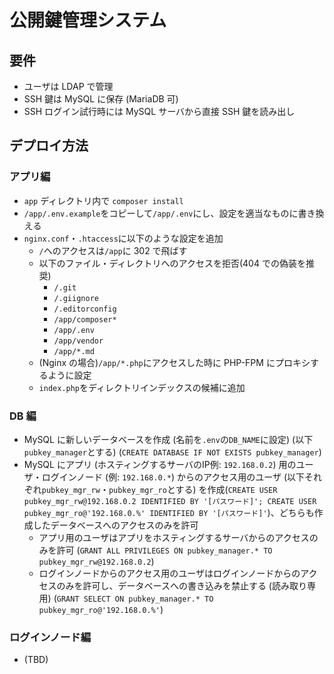 # 公開鍵管理システム

## 要件

- ユーザは LDAP で管理
- SSH 鍵は MySQL に保存 (MariaDB 可)
- SSH ログイン試行時には MySQL サーバから直接 SSH 鍵を読み出し

## デプロイ方法

### アプリ編

- `app` ディレクトリ内で `composer install`
- `/app/.env.example`をコピーして`/app/.env`にし、設定を適当なものに書き換える
- `nginx.conf`・`.htaccess`に以下のような設定を追加
  - `/`へのアクセスは`/app`に 302 で飛ばす
  - 以下のファイル・ディレクトリへのアクセスを拒否(404 での偽装を推奨)
    - `/.git`
    - `/.giignore`
    - `/.editorconfig`
    - `/app/composer*`
    - `/app/.env`
    - `/app/vendor`
    - `/app/*.md`
  - (Nginx の場合)`/app/*.php`にアクセスした時に PHP-FPM にプロキシするように設定
  - `index.php`をディレクトリインデックスの候補に追加

### DB 編

- MySQL に新しいデータベースを作成 (名前を`.env`の`DB_NAME`に設定) (以下`pubkey_manager`とする) (`CREATE DATABASE IF NOT EXISTS pubkey_manager`)
- MySQL にアプリ (ホスティングするサーバのIP例: `192.168.0.2`) 用のユーザ・ログインノード (例: `192.168.0.*`) からのアクセス用のユーザ (以下それぞれ`pubkey_mgr_rw`・`pubkey_mgr_ro`とする) を作成(`CREATE USER pubkey_mgr_rw@192.168.0.2 IDENTIFIED BY '[パスワード]'; CREATE USER pubkey_mgr_ro@'192.168.0.%' IDENTIFIED BY '[パスワード]'`)、どちらも作成したデータベースへのアクセスのみを許可
  - アプリ用のユーザはアプリをホスティングするサーバからのアクセスのみを許可 (`GRANT ALL PRIVILEGES ON pubkey_manager.* TO pubkey_mgr_rw@192.168.0.2`)
  - ログインノードからのアクセス用のユーザはログインノードからのアクセスのみを許可し、データベースへの書き込みを禁止する (読み取り専用) (`GRANT SELECT ON pubkey_manager.* TO pubkey_mgr_ro@'192.168.0.%'`)

### ログインノード編

- (TBD)
